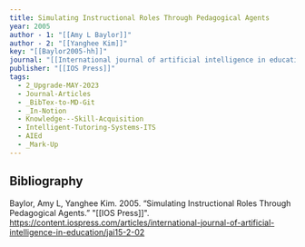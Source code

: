 ```yaml
---
title: Simulating Instructional Roles Through Pedagogical Agents
year: 2005
author - 1: "[[Amy L Baylor]]"
author - 2: "[[Yanghee Kim]]"
key: "[[Baylor2005-hh]]"
journal: "[[International journal of artificial intelligence in education]]"
publisher: "[[IOS Press]]"
tags:
  - 2_Upgrade-MAY-2023
  - Journal-Articles
  - _BibTex-to-MD-Git
  - _In-Notion
  - Knowledge---Skill-Acquisition
  - Intelligent-Tutoring-Systems-ITS
  - AIEd
  - _Mark-Up
---
```


## Bibliography
Baylor, Amy L, Yanghee Kim. 2005. “Simulating Instructional Roles Through Pedagogical Agents.” "[[IOS Press]]". https://content.iospress.com/articles/international-journal-of-artificial-intelligence-in-education/jai15-2-02